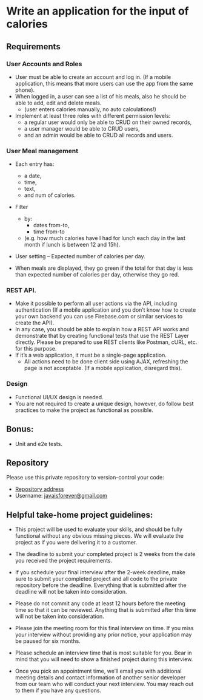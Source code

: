 # Write an application for the input of calories
## Requirements
### User Accounts and Roles
- User must be able to create an account and log in. (If a mobile application, this means that more users can use the app from the same phone).
- When logged in, a user can see a list of his meals, also he should be able to add, edit and delete meals. 
  - (user enters calories manually, no auto calculations!)
- Implement at least three roles with different permission levels: 
  - a regular user would only be able to CRUD on their owned records, 
  - a user manager would be able to CRUD users, 
  - and an admin would be able to CRUD all records and users.
### User Meal management  
- Each entry has: 
    - a date, 
    - time, 
    - text, 
    - and num of calories.
- Filter 
  - by: 
    - dates from-to, 
    - time from-to 
  - (e.g. how much calories have I had for lunch each day in the last month if lunch is between 12 and 15h).
  
- User setting – Expected number of calories per day.
- When meals are displayed, they go green if the total for that day is less than expected number of calories per day, otherwise they go red.

### REST API. 
- Make it possible to perform all user actions via the API, including authentication (If a mobile application and you don’t know how to create your own backend you can use Firebase.com or similar services to create the API).
- In any case, you should be able to explain how a REST API works and demonstrate that by creating functional tests that use the REST Layer directly. Please be prepared to use REST clients like Postman, cURL, etc. for this purpose.
- If it’s a web application, it must be a single-page application. 
    - All actions need to be done client side using AJAX, refreshing the page is not acceptable. (If a mobile application, disregard this).

### Design
- Functional UI/UX design is needed. 
- You are not required to create a unique design, however, do follow best practices to make the project as functional as possible.

## Bonus: 
- Unit and e2e tests.

## Repository
Please use this private repository to version-control your code:
- [Repository address](https://git.toptal.com/screening/rostislav-dublin)
- Username: javaisforever@gmail.com 

## Helpful take-home project guidelines:
- This project will be used to evaluate your skills, and should be fully functional without any obvious missing pieces. We will evaluate the project as if you were delivering it to a customer.
- The deadline to submit your completed project is 2 weeks from the date you received the project requirements.
- If you schedule your final interview after the 2-week deadline, make sure to submit your completed project and all code to the private repository before the deadline. Everything that is submitted after the deadline will not be taken into consideration.
- Please do not commit any code at least 12 hours before the meeting time so that it can be reviewed. Anything that is submitted after this time will not be taken into consideration.
- Please join the meeting room for this final interview on time. If you miss your interview without providing any prior notice, your application may be paused for six months.

- Please schedule an interview time that is most suitable for you. Bear in mind that you will need to show a finished project during this interview.

- Once you pick an appointment time, we’ll email you with additional meeting details and contact information of another senior developer from our team who will conduct your next interview. You may reach out to them if you have any questions.
